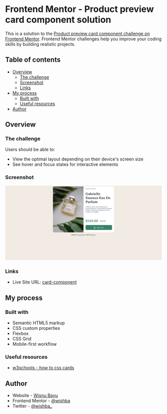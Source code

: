 # Frontend Mentor - Product preview card component solution

This is a solution to the [Product preview card component challenge on Frontend Mentor](https://www.frontendmentor.io/challenges/product-preview-card-component-GO7UmttRfa). Frontend Mentor challenges help you improve your coding skills by building realistic projects. 

## Table of contents

- [Overview](#overview)
  - [The challenge](#the-challenge)
  - [Screenshot](#screenshot)
  - [Links](#links)
- [My process](#my-process)
  - [Built with](#built-with)
  - [Useful resources](#useful-resources)
- [Author](#author)

## Overview

### The challenge

Users should be able to:

- View the optimal layout depending on their device's screen size
- See hover and focus states for interactive elements

### Screenshot

![](./screenshot-desktop.png)

### Links

<!-- - Solution URL: [Add solution URL here](https://wishba.github.io/product-preview-card-component-main/) -->
- Live Site URL: [card-component](https://wishba.github.io/product-preview-card-component-main/)

## My process

### Built with

- Semantic HTML5 markup
- CSS custom properties
- Flexbox
- CSS Grid
- Mobile-first workflow

### Useful resources

- [w3schools - how to css cards](https://www.w3schools.com/howto/howto_css_cards.asp)

## Author

- Website - [Wisnu Bayu](https://wishba.github.io/)
- Frontend Mentor - [@wishba](https://www.frontendmentor.io/profile/wishba)
- Twitter - [@wishba_](https://www.twitter.com/wishba_)
